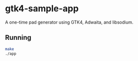 # gtk4-sample-app

A one-time pad generator using GTK4, Adwaita, and libsodium.

## Running

```bash
make
./app
```